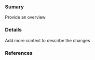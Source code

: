 ### Sumary
Provide an overview
### Details
Add more context to describe the changes
### References

